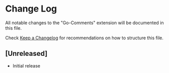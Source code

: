 # Change Log

All notable changes to the "Go-Comments" extension will be documented in this file.

Check [Keep a Changelog](http://keepachangelog.com/) for recommendations on how to structure this file.

## [Unreleased]

- Initial release